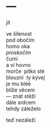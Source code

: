 —
=

jít

ve šílenost  
pod obočím  
homo oka  
*proskočím*  
čumí  
a ví hovno  
morče&nbsp;&nbsp;pítko sté  
blouzní&nbsp;&nbsp;*ty kývej*  
je mu bléé  
blíže věcem  
— znát stěží  
dále srdcem  
tehdy záleželo

teď nezáleží


